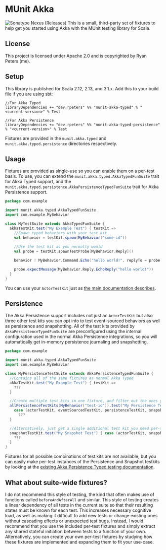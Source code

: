 # MUnit Akka
![Sonatype Nexus (Releases)](https://img.shields.io/nexus/r/dev.rpeters/munit-akka-typed_2.13?label=latest&server=https%3A%2F%2Foss.sonatype.org)
This is a small, third-party set of fixtures to help get you started using Akka with the MUnit testing library for Scala.

## License
This project is licensed under Apache 2.0 and is copyrighted by Ryan Peters (me).

## Setup
This library is published for Scala 2.12, 2.13, and 3.1.x. Add this to your build file if you are using sbt:
```
//For Akka Typed
libraryDependencies += "dev.rpeters" %% "munit-akka-typed" % "<current-version>" % Test

//For Akka Persistence
libraryDependencies += "dev.rpeters" %% "munit-akka-typed-persistence" % "<current-version>" % Test
```

Fixtures are provided in the `munit.akka.typed` and `munit.akka.typed.persistence` directories respectively.

## Usage
Fixtures are provided as single-use so you can enable them on a per-test basis.
To use, you can extend the `munit.akka.typed.AkkaTypedFunSuite` trait for Akka Typed support, and the `munit.akka.typed.persistence.AkkaPersistenceTypedFunSuite` trait for Akka Persistence support.

```scala
package com.example

import munit.akka.typed.AkkaTypedFunSuite
import com.example.MyBehavior

class MyTestSuite extends AkkaTypedFunSuite {
  akkaTestKit.test("My Example Test") { testKit =>
    //Spawn typed behaviors with your test kit
    val behavior = testKit.spawn(MyBehavior("some-id"))
    
    //Use the test kit as you normally would
    val probe = testKit.spawnTestProbe[MyBehavior.Reply]()

    behavior ! MyBehavior.Command.Echo("hello world!", replyTo = probe.ref)

    probe.expectMessage(MyBehavior.Reply.EchoReply("hello world!"))
  }
}
```

You can use your `ActorTestKit` just as [the main documentation describes](https://doc.akka.io/docs/akka/current/typed/testing.html).

## Persistence

The Akka Persistence support includes not just an `ActorTestKit` but also three other test kits you can opt into to test event-sourced behaviors as well as persistence and snapshotting.
All of the test kits provided by `AkkaPersistenceTypedFunSuite` are preconfigured using the internal configuration used in the normal Akka Persistence integrations, so you will automatically get in-memory persistence journaling and snapshotting.

```scala
package com.example

import munit.akka.typed.AkkaTypedFunSuite
import com.example.MyBehavior

class MyPersistenceTestSuite extends AkkaPersistenceTypedFunSuite {
  //Contains all of the same fixtures as normal Akka Typed
  akkaTestKit.test("My Example Test") { testKit =>
    ???
  }

  //Create multiple test kits in one fixture, and filter out the ones you need
  allPersistenceTestKits(MyBehavior("test-id")).test("My Persistence Test") { 
    case (actorTestKit, eventSourcedTestKit, persistenceTestKit, snapshotTestKit) =>
      ???
  }

  //Alternatively, just get a single additional test kit you need per-test
  snapshotTestKit.test("My Snapshot Test") { case (actorTestKit, snapshotTestKit) =>
    ???  
  }
}
```

Fixtures for all possible combinations of test kits are not available, but you can easily make per-test instances of the Persistence and Snapshot testkits by looking at the [existing Akka Persistence Typed testing documentation](https://doc.akka.io/docs/akka/current/typed/persistence-testing.html).

## What about suite-wide fixtures?
I do not recommend this style of testing, the kind that often makes use of functions called `beforeAndAfterAll` and similar.
This style of testing creates a linear dependency of all tests in the current suite so that their resulting states must be known for each test.
This increases necessary cognitive load, as well as making it difficult to add new tests or change existing ones without cascading effects or unexpected test bugs.
Instead, I would recommend that you use the included per-test fixtures and simply extract any shared stateful initiation between tests to a function of your own.
Alternatively, you can create your own per-test fixtures by studying how these fixtures are implemented and expanding them to fit your use-case.
